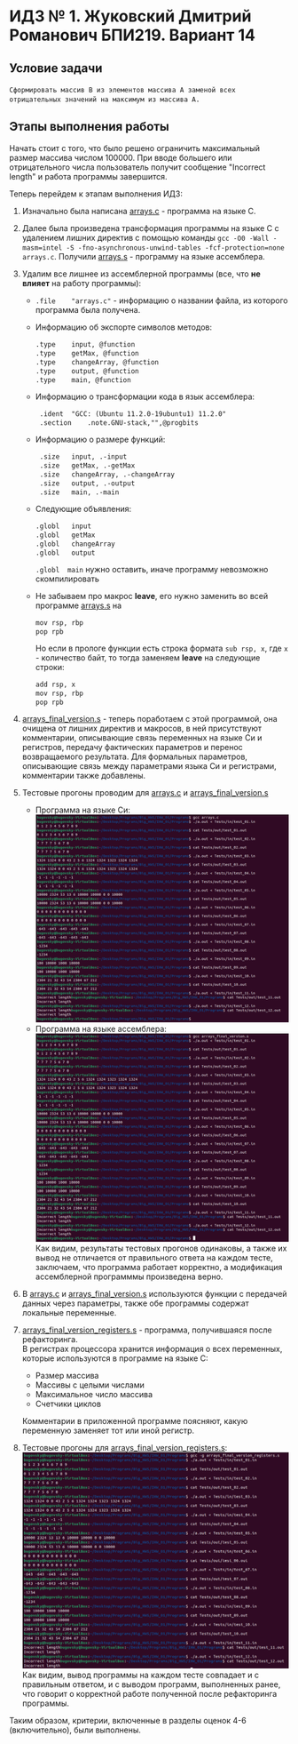 # ИДЗ № 1. Жуковский Дмитрий Романович БПИ219. Вариант 14
## Условие задачи
`Сформировать массив B из элементов массива A заменой всех
отрицательных значений на максимум из массива A.`
## Этапы выполнения работы
Начать стоит с того, что было решено ограничить максимальный размер массива числом 100000. При вводе большего или отрицательного числа пользователь получит сообщение "Incorrect length" и работа программы завершится.

Теперь перейдем к этапам выполнения ИДЗ:
1. Изначально была написана [arrays.c](https://github.com/bugovsky/CSA_IHW_01/blob/main/Programs/arrays.c) - программа на языке C.
2. Далее была произведена трансформация программы на языке C с удалением лишних директив с помощью команды `gcc -O0 -Wall -masm=intel -S -fno-asynchronous-unwind-tables -fcf-protection=none arrays.c`. Получили [arrays.s](https://github.com/bugovsky/CSA_IHW_01/blob/main/Programs/arrays.s) - программу на языке ассемблера.
3. Удалим все лишнее из ассемблерной программы (все, что **не влияет** на работу программы):
    - `.file	"arrays.c"` - информацию о названии файла, из которого программа была получена.
    - Информацию об экспорте символов методов:
    
       ```
       .type	input, @function  
       .type	getMax, @function  
       .type	changeArray, @function  
       .type	output, @function  
       .type	main, @function
       ```
     - Информацию о трансформации кода в язык ассемблера:
     
       ```
      	.ident	"GCC: (Ubuntu 11.2.0-19ubuntu1) 11.2.0"
        .section	.note.GNU-stack,"",@progbits
       ```
     - Информацию о размере функций:
       ```
        .size	input, .-input
        .size	getMax, .-getMax
        .size	changeArray, .-changeArray
        .size	output, .-output
        .size	main, .-main
       ```
     - Следующие объявления:
       ```
       .globl	input
       .globl	getMax
       .globl	changeArray
       .globl	output
       ```
       `.globl	main` нужно оставить, иначе программу невозможно скомпилировать
     - Не забываем про макрос **leave**, его нужно заменить во всей программе [arrays.s](https://github.com/bugovsky/CSA_IHW_01/blob/main/Programs/arrays.s) на
        ```
        mov rsp, rbp
        pop rpb
        ```
        Но если в прологе функции есть строка формата `sub rsp, x`, где `x` - количество байт, то тогда заменяем **leave** на следующие строки:
        ```
        add rsp, x
        mov rsp, rbp
        pop rpb
        ```
4. [arrays_final_version.s](https://github.com/bugovsky/CSA_IHW_01/blob/main/Programs/arrays_final_version.s) - теперь поработаем с этой программой, она очищена от лишних директив и макросов, в ней присутствуют комментарии, описывающие связь переменных на языке Си и регистров, передачу фактических параметров и перенос возвращаемого результата. Для формальных параметров, описывающие связь между параметрами языка Си и регистрами, комментарии также добавлены.
5. Тестовые прогоны проводим для [arrays.c](https://github.com/bugovsky/CSA_IHW_01/blob/main/Programs/arrays.c) и [arrays_final_version.s](https://github.com/bugovsky/CSA_IHW_01/blob/main/Programs/arrays_final_version.s)
    - Программа на языке Си:
    ![](https://github.com/bugovsky/CSA_IHW_01/blob/main/Pictures/c_program_tests.png)
    - Программа на языке ассемблера:
    ![](https://github.com/bugovsky/CSA_IHW_01/blob/main/Pictures/asm_cleaned_program_tests.png)
    Как видим, результаты тестовых прогонов одинаковы, а также их вывод не отличается от правильного ответа на каждом тесте, заключаем, что программа работает корректно, а модификация ассемблерной программмы произведена верно.
6. В [arrays.c](https://github.com/bugovsky/CSA_IHW_01/blob/main/Programs/arrays.c) и [arrays_final_version.s](https://github.com/bugovsky/CSA_IHW_01/blob/main/Programs/arrays_final_version.s) используются функции с передачей данных
через параметры, также обе программы содержат локальные переменные.
7. [arrays_final_version_registers.s](https://github.com/bugovsky/CSA_IHW_01/blob/main/Programs/arrays_final_version_registers.s) - программа, получившаяся после рефакторинга.  
  В регистрах процессора хранится информация о всех переменных, которые используются в программе на языке C:
    - Размер массива
    - Массивы с целыми числами
    - Максимальное число массива
    - Счетчики циклов
    
    Комментарии в приложенной программе поясняют, какую переменную заменяет тот или иной регистр.
8. Тестовые прогоны для [arrays_final_version_registers.s](https://github.com/bugovsky/CSA_IHW_01/blob/main/Programs/arrays_final_version_registers.s):
  ![](https://github.com/bugovsky/CSA_IHW_01/blob/main/Pictures/asm_cleaned_registers_tests.png)
  Как видим, вывод программы на каждом тесте совпадает и с правильным ответом, и с выводом программ, выполненных ранее, что говорит о корректной работе полученной после рефакторинга программы.
  
  Таким образом, критерии, включенные в разделы оценок 4-6 (включительно), были выполнены.
